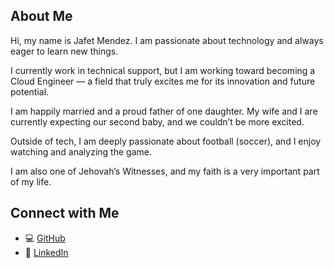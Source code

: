 ## About Me

Hi, my name is Jafet Mendez. I am passionate about technology and always eager to learn new things.

I currently work in technical support, but I am working toward becoming a Cloud Engineer — a field that truly excites me for its innovation and future potential.

I am happily married and a proud father of one daughter. My wife and I are currently expecting our second baby, and we couldn’t be more excited.

Outside of tech, I am deeply passionate about football (soccer), and I enjoy watching and analyzing the game.

I am also one of Jehovah’s Witnesses, and my faith is a very important part of my life.

## Connect with Me

- 💻 [GitHub](https://github.com/jmeruiz)
- 🔗 [LinkedIn](https://www.linkedin.com/in/jameruiz)
